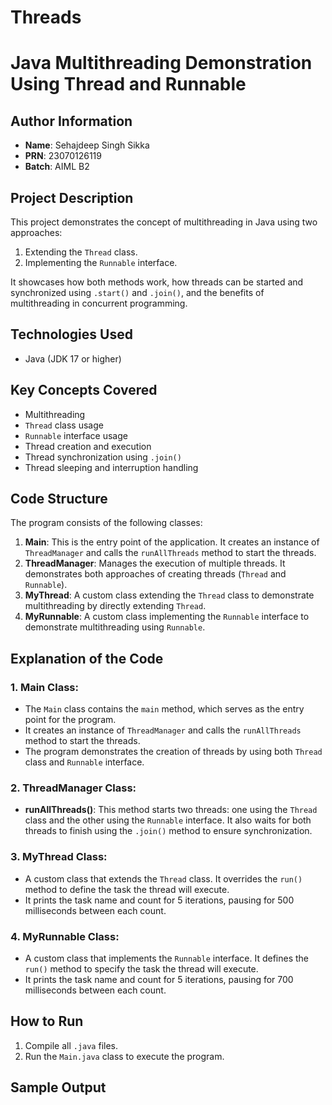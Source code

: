 # Threads
# Java Multithreading Demonstration Using Thread and Runnable

## Author Information
- **Name**: Sehajdeep Singh Sikka
- **PRN**: 23070126119
- **Batch**: AIML B2

## Project Description
This project demonstrates the concept of multithreading in Java using two approaches:
1. Extending the `Thread` class.
2. Implementing the `Runnable` interface.

It showcases how both methods work, how threads can be started and synchronized using `.start()` and `.join()`, and the benefits of multithreading in concurrent programming.

## Technologies Used
- Java (JDK 17 or higher)

## Key Concepts Covered
- Multithreading
- `Thread` class usage
- `Runnable` interface usage
- Thread creation and execution
- Thread synchronization using `.join()`
- Thread sleeping and interruption handling

## Code Structure
The program consists of the following classes:

1. **Main**: This is the entry point of the application. It creates an instance of `ThreadManager` and calls the `runAllThreads` method to start the threads.
2. **ThreadManager**: Manages the execution of multiple threads. It demonstrates both approaches of creating threads (`Thread` and `Runnable`).
3. **MyThread**: A custom class extending the `Thread` class to demonstrate multithreading by directly extending `Thread`.
4. **MyRunnable**: A custom class implementing the `Runnable` interface to demonstrate multithreading using `Runnable`.

## Explanation of the Code

### 1. Main Class:
- The `Main` class contains the `main` method, which serves as the entry point for the program.
- It creates an instance of `ThreadManager` and calls the `runAllThreads` method to start the threads.
- The program demonstrates the creation of threads by using both `Thread` class and `Runnable` interface.

### 2. ThreadManager Class:
- **runAllThreads()**: This method starts two threads: one using the `Thread` class and the other using the `Runnable` interface. It also waits for both threads to finish using the `.join()` method to ensure synchronization.

### 3. MyThread Class:
- A custom class that extends the `Thread` class. It overrides the `run()` method to define the task the thread will execute.
- It prints the task name and count for 5 iterations, pausing for 500 milliseconds between each count.

### 4. MyRunnable Class:
- A custom class that implements the `Runnable` interface. It defines the `run()` method to specify the task the thread will execute.
- It prints the task name and count for 5 iterations, pausing for 700 milliseconds between each count.

## How to Run
1. Compile all `.java` files.
2. Run the `Main.java` class to execute the program.

## Sample Output


